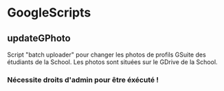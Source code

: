 # GoogleScripts



## updateGPhoto

Script "batch uploader" pour changer les photos de profils GSuite des étudiants de la School. Les photos sont situées sur le GDrive de la School.

### Nécessite droits d'admin pour être éxécuté !
